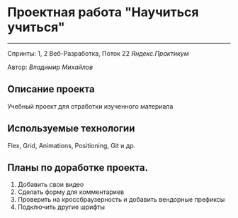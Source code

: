 # Проектная работа "Научиться учиться"
------
Спринты: 1, 2
Веб-Разработка, Поток 22
_Яндекс.Практикум_

Автор: *Владимир Михайлов*


## Описание проекта
Учебный проект для отработки изученного материала

## Используемые технологии
Flex, Grid, Animations, Positioning, Git и др.

## Планы по доработке проекта.

1. Добавить свои видео
2. Сделать форму для комментариев
3. Проверить на кроссбраузерность и добавить вендорные префиксы
4. Подключить другие шрифты
